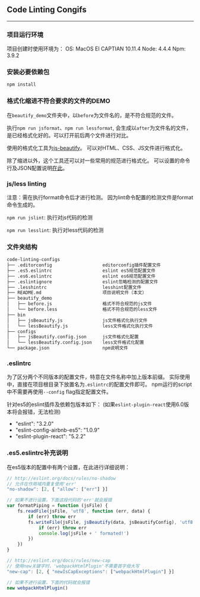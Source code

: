 ## Code Linting Congifs
---

### 项目运行环境
项目创建时使用环境为：
OS: MacOS EI CAPTIAN 10.11.4
Node: 4.4.4
Npm: 3.9.2


### 安装必要依赖包

```bash
npm install
```

### 格式化缩进不符合要求的文件的DEMO
在`beautify_demo`文件夹中，以`before`为文件名的，是不符合规范的文件。

执行`npm run jsformat`、`npm run lessformat`, 会生成以`after`为文件名的文件，是已经格式化好的。可以打开前后两个文件进行对比。

使用的格式化工具为[js-beautify](https://www.npmjs.com/package/js-beautify)。
可以对HTML、CSS、JS文件进行格式化。

除了缩进以外，这个工具还可以对一些常用的规范进行格式化。
可以设置的命令行及JSON配置说明[在此](https://www.npmjs.com/package/js-beautify#options)。


### js/less linting
注意：需在执行format命令后才进行检测。
因为lint命令配置的检测文件是format命令生成的。

`npm run jslint`: 执行对js代码的检测

`npm run lesslint`: 执行对less代码的检测


### 文件夹结构
```bash
code-linting-configs
├── .editorconfig                   editorconfig插件配置文件
├── .es5.eslintrc                   eslint es5规范配置文件
├── .es6.eslintrc                   eslint es6规范配置文件
├── .eslintignore                   eslint忽略检测的配置文件
├── .lesshintrc                     lesshint配置文件
├── README.md                       项目说明文件（本文）
├── beautify_demo
│   ├── before.js                   格式不符合规范的js文件
│   └── before.less                 格式不符合规范的less文件
├── bin
│   ├── jsBeautify.js               js文件格式化执行文件
│   └── lessBeautify.js             less文件格式化执行文件
├── configs
│   ├── jsBeautify.config.json      js文件格式化配置
│   └── lessBeautify.config.json    less文件格式化配置
└── package.json                    npm说明文件
```


### .eslintrc
为了区分两个不同版本的配置文件，特意在文件名称中加上版本前缀。
实际使用中，直接在项目根目录下放置名为`.eslintrc`的配置文件即可。
npm运行的script中不需要再使用`--config` flag指定配置文件。

针对es5的eslint插件及依赖包版本如下：
(如果`eslint-plugin-react`使用6.0版本将会报错，无法检测)

- "eslint": "3.2.0"
- "eslint-config-airbnb-es5": "1.0.9"
- "eslint-plugin-react": "5.2.2"


### .es5.eslintrc补充说明
在es5版本的配置中有两个设置，在此进行详细说明：

```javascript
// http://eslint.org/docs/rules/no-shadow
// 允许在作用域内重复使用'err'
"no-shadow": [2, { "allow": ["err"] }]

// 如果不进行设置，下面这段代码的'err'就会报错
var formatPiping = function (jsFile) {
    fs.readFile(jsFile, 'utf8', function (err, data) {
        if (err) throw err
        fs.writeFile(jsFile, jsBeautify(data, jsBeautifyConfig), 'utf8', function (err) {
            if (err) throw err
            console.log(jsFile + ' formated!')
        })
    })
}
```

```javascript
// http://eslint.org/docs/rules/new-cap
// 使用new关键字时，'webpackHtmlPlugin'不需要首字母大写
"new-cap": [2, { "newIsCapExceptions": ["webpackHtmlPlugin"] }]

// 如果不进行设置，下面的代码就会报错
new webpackHtmlPlugin()
```
